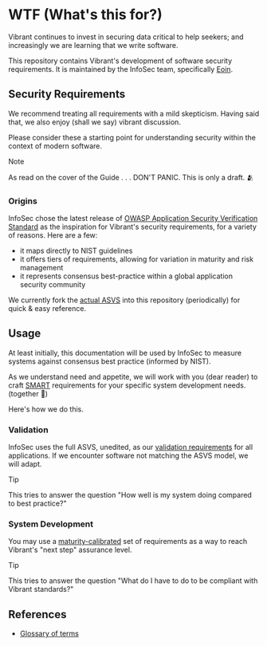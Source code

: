 # WTF (What's this for?)

Vibrant continues to invest in securing data critical to help seekers; and increasingly we are learning that we write software.

This repository contains Vibrant's development of software security requirements.  It is maintained by the InfoSec team, specifically [Eoin](https://github.com/Celtikill).

## Security Requirements

We recommend treating all requirements with a mild skepticism.  Having said that, we also enjoy (shall we say) vibrant discussion.

Please consider these a starting point for understanding security within the context of modern software.

>[!NOTE]
> As read on the cover of the Guide . . . DON'T PANIC.  This is only a draft. :people_hugging:

### Origins

InfoSec chose the latest release of [OWASP Application Security Verification Standard](https://github.com/OWASP/ASVS) as the inspiration for Vibrant's security requirements, for a variety of reasons.  Here are a few:

- it maps directly to NIST guidelines
- it offers tiers of requirements, allowing for variation in maturity and risk management
- it represents consensus best-practice within a global application security community

We currently fork the [actual ASVS](./ASVS_docs/README.md) into this repository (periodically) for quick & easy reference.

## Usage

At least initially, this documentation will be used by InfoSec to measure systems against consensus best practice (informed by NIST).

As we understand need and appetite, we will work with you (dear reader) to craft [SMART](https://en.wikipedia.org/wiki/SMART_criteria) requirements for your specific system development needs. (together :love_letter:) 

Here's how we do this.

### Validation

InfoSec uses the full ASVS, unedited, as our [validation requirements](./validation_requirements/INDEX.md) for all applications.  If we encounter software not matching the ASVS model, we will adapt.

>[!TIP]
> This tries to answer the question "How well is my system doing compared to best practice?"

### System Development

You may use a [maturity-calibrated](./system_requirements/INDEX.md) set of requirements as a way to reach Vibrant's "next step" assurance level.

>[!TIP]
> This tries to answer the question "What do I have to do to be compliant with Vibrant standards?"

## References

- [Glossary of terms](./glossary.md)
